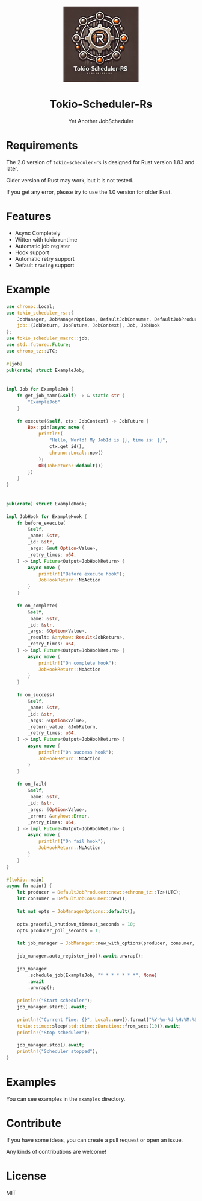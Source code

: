 <div style="text-align: center; margin-top: 20px;">
    <img style="max-height: 200px;max-width: 200px;" src="assets/logo.jpg" alt="logo" />
</div>

<div style="text-align: center"><h1>Tokio-Scheduler-Rs</h1></div>

<div style="text-align: center">Yet Another JobScheduler</div>

# Requirements

The 2.0 version of `tokio-scheduler-rs` is designed for Rust version 1.83 and later.

Older version of Rust may work, but it is not tested.

If you get any error, please try to use the 1.0 version for older Rust.

# Features

* Async Completely
* Witten with tokio runtime
* Automatic job register
* Hook support
* Automatic retry support
* Default `tracing` support

# Example

```rust
use chrono::Local;
use tokio_scheduler_rs::{
    JobManager, JobManagerOptions, DefaultJobConsumer, DefaultJobProducer, JobHookReturn, Value,
    job::{JobReturn, JobFuture, JobContext}, Job, JobHook
};
use tokio_scheduler_macro::job;
use std::future::Future;
use chrono_tz::UTC;

#[job]
pub(crate) struct ExampleJob;


impl Job for ExampleJob {
    fn get_job_name(&self) -> &'static str {
        "ExampleJob"
    }

    fn execute(&self, ctx: JobContext) -> JobFuture {
        Box::pin(async move {
            println!(
                "Hello, World! My JobId is {}, time is: {}",
                ctx.get_id(),
                chrono::Local::now()
            );
            Ok(JobReturn::default())
        })
    }
}


pub(crate) struct ExampleHook;

impl JobHook for ExampleHook {
    fn before_execute(
        &self,
        _name: &str,
        _id: &str,
        _args: &mut Option<Value>,
        _retry_times: u64,
    ) -> impl Future<Output=JobHookReturn> {
        async move {
            println!("Before execute hook");
            JobHookReturn::NoAction
        }
    }

    fn on_complete(
        &self,
        _name: &str,
        _id: &str,
        _args: &Option<Value>,
        _result: &anyhow::Result<JobReturn>,
        _retry_times: u64,
    ) -> impl Future<Output=JobHookReturn> {
        async move {
            println!("On complete hook");
            JobHookReturn::NoAction
        }
    }

    fn on_success(
        &self,
        _name: &str,
        _id: &str,
        _args: &Option<Value>,
        _return_value: &JobReturn,
        _retry_times: u64,
    ) -> impl Future<Output=JobHookReturn> {
        async move {
            println!("On success hook");
            JobHookReturn::NoAction
        }
    }

    fn on_fail(
        &self,
        _name: &str,
        _id: &str,
        _args: &Option<Value>,
        _error: &anyhow::Error,
        _retry_times: u64,
    ) -> impl Future<Output=JobHookReturn> {
        async move {
            println!("On fail hook");
            JobHookReturn::NoAction
        }
    }
}

#[tokio::main]
async fn main() {
    let producer = DefaultJobProducer::new::<chrono_tz::Tz>(UTC);
    let consumer = DefaultJobConsumer::new();

    let mut opts = JobManagerOptions::default();

    opts.graceful_shutdown_timeout_seconds = 10;
    opts.producer_poll_seconds = 1;

    let job_manager = JobManager::new_with_options(producer, consumer, ExampleHook, opts);

    job_manager.auto_register_job().await.unwrap();

    job_manager
        .schedule_job(ExampleJob, "* * * * * * *", None)
        .await
        .unwrap();

    println!("Start scheduler");
    job_manager.start().await;

    println!("Current Time: {}", Local::now().format("%Y-%m-%d %H:%M:%S"));
    tokio::time::sleep(std::time::Duration::from_secs(10)).await;
    println!("Stop scheduler");

    job_manager.stop().await;
    println!("Scheduler stopped");
}
```

# Examples

You can see examples in the `examples` directory.

# Contribute

If you have some ideas, you can create a pull request or open an issue.

Any kinds of contributions are welcome!

# License

MIT